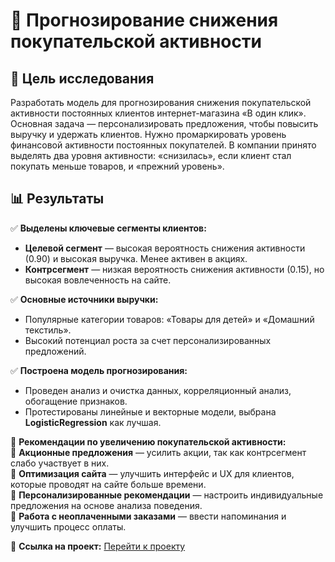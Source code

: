 # 📌 **Прогнозирование снижения покупательской активности**

## 🎯 **Цель исследования**  
Разработать модель для прогнозирования снижения покупательской активности постоянных клиентов интернет-магазина «В один клик». Основная задача — персонализировать предложения, чтобы повысить выручку и удержать клиентов. Нужно промаркировать уровень финансовой активности постоянных покупателей. В компании принято выделять два уровня активности: «снизилась», если клиент стал покупать меньше товаров, и «прежний уровень».

## 📊 **Результаты**  

✅ **Выделены ключевые сегменты клиентов:**  
- **Целевой сегмент** — высокая вероятность снижения активности (0.90) и высокая выручка. Менее активен в акциях.  
- **Контрсегмент** — низкая вероятность снижения активности (0.15), но высокая вовлеченность на сайте.  

✅ **Основные источники выручки:**  
- Популярные категории товаров: «Товары для детей» и «Домашний текстиль».  
- Высокий потенциал роста за счет персонализированных предложений.  

✅ **Построена модель прогнозирования:**  
- Проведен анализ и очистка данных, корреляционный анализ, обогащение признаков.  
- Протестированы линейные и векторные модели, выбрана **LogisticRegression** как лучшая.  

📌 **Рекомендации по увеличению покупательской активности:**  
🔹 **Акционные предложения** — усилить акции, так как контрсегмент слабо участвует в них.  
🔹 **Оптимизация сайта** — улучшить интерфейс и UX для клиентов, которые проводят на сайте больше времени.  
🔹 **Персонализированные рекомендации** — настроить индивидуальные предложения на основе анализа поведения.  
🔹 **Работа с неоплаченными заказами** — ввести напоминания и улучшить процесс оплаты.  

🔗 **Ссылка на проект:** [Перейти к проекту](https://github.com/StasiaMik/portfolio/blob/main/project_customer_activity/project_customer_activity.ipynb)
